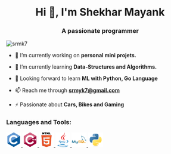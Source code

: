 <h1 align="center">Hi 👋, I'm Shekhar Mayank</h1>
<h3 align="center">A passionate programmer</h3>

<p align="left"> <img src="https://komarev.com/ghpvc/?username=srmk7&label=Profile%20views&color=0e75b6&style=flat" alt="srmk7" /> </p>

- 🔭 I’m currently working on **personal mini projets.**

- 🌱 I’m currently learning **Data-Structures and Algorithms.**

- 💬 Looking forward to learn **ML with Python, Go Language**

- 📫 Reach me through **srmyk7@gmail.com**

- ⚡ Passionate about **Cars, Bikes and Gaming**


<h3 align="left">Languages and Tools:</h3>
<p align="left"> <a href="https://www.cprogramming.com/" target="_blank"> <img src="https://raw.githubusercontent.com/devicons/devicon/master/icons/c/c-original.svg" alt="c" width="40" height="40"/> </a> <a href="https://www.w3schools.com/cpp/" target="_blank"> <img src="https://raw.githubusercontent.com/devicons/devicon/master/icons/cplusplus/cplusplus-original.svg" alt="cplusplus" width="40" height="40"/> </a> <a href="https://www.w3.org/html/" target="_blank"> <img src="https://raw.githubusercontent.com/devicons/devicon/master/icons/html5/html5-original-wordmark.svg" alt="html5" width="40" height="40"/> </a> <a href="https://www.java.com" target="_blank"> <img src="https://raw.githubusercontent.com/devicons/devicon/master/icons/java/java-original.svg" alt="java" width="40" height="40"/> </a> <a href="https://www.mysql.com/" target="_blank"> <img src="https://raw.githubusercontent.com/devicons/devicon/master/icons/mysql/mysql-original-wordmark.svg" alt="mysql" width="40" height="40"/> </a> <a href="https://www.python.org" target="_blank"> <img src="https://raw.githubusercontent.com/devicons/devicon/master/icons/python/python-original.svg" alt="python" width="40" height="40"/> </a> </p>

